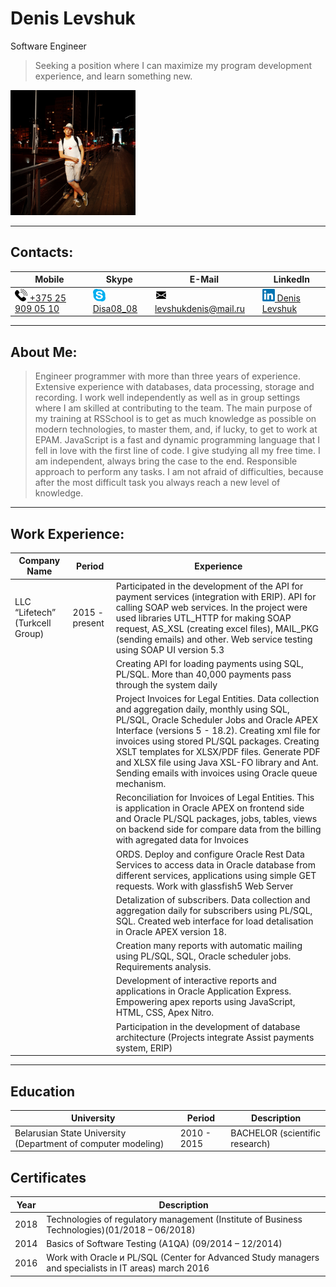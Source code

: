 # Denis Levshuk

Software Engineer

> Seeking a position where I can maximize my program development experience, and learn something new.

<img src="./public/img/avatar.jpg" alt="drawing" style="width:200px;"/>

---

## Contacts:

| Mobile                                                                                                                       | Skype                                                                                                | E-Mail                                                                                                                                   | LinkedIn                                                                                                                                             |
| ---------------------------------------------------------------------------------------------------------------------------- | ---------------------------------------------------------------------------------------------------- | ---------------------------------------------------------------------------------------------------------------------------------------- | ---------------------------------------------------------------------------------------------------------------------------------------------------- |
| <a href="tel:+375259090510"><img src="./public/img/phone-logo.png" alt="drawing" style="width:20px;"/> +375 25 909 05 10</a> | <a href="#"><img src="./public/img/skype-logo.png" alt="drawing" style="width:20px;"/> Disa08_08</a> | <a href="mailto:levshukdenis@mail.ru"><img src="./public/img/mail-logo.png" alt="drawing" style="width:20px;"/> levshukdenis@mail.ru</a> | <a href="https://www.linkedin.com/in/denislevshuk/"><img src="./public/img/linkedIn-logo.png" alt="linkedin" style="width:20px;"/> Denis Levshuk</a> |

---

## About Me:

> Engineer programmer with more than three years of experience. Extensive experience with databases, data processing, storage and recording. I work well independently as well as in group settings where I am skilled at contributing to the team.
> The main purpose of my training at RSSchool is to get as much knowledge as possible on modern technologies, to master them, and, if lucky, to get to work at EPAM. JavaScript is a fast and dynamic programming language that I fell in love with the first line of code. I give studying all my free time. I am independent, always bring the case to the end. Responsible approach to perform any tasks. I am not afraid of difficulties, because after the most difficult task you always reach a new level of knowledge.

---

## Work Experience:

| Company Name                      | Period         | Experience                                                                                                                                                                                                                                                                                                                                                                                                    |
| --------------------------------- | -------------- | ------------------------------------------------------------------------------------------------------------------------------------------------------------------------------------------------------------------------------------------------------------------------------------------------------------------------------------------------------------------------------------------------------------- |
| LLC “Lifetech” (Turkcell Group) | 2015 - present | Participated in the development of the API for payment services (integration with ERIP). API for calling SOAP web services. In the project were used libraries UTL_HTTP for making SOAP request, AS_XSL (creating excel files), MAIL_PKG (sending emails) and other. Web service testing using SOAP UI version 5.3                                                                                            |
|                                   |                | Creating API for loading payments using SQL, PL/SQL. More than 40,000 payments pass through the system daily                                                                                                                                                                                                                                                                                                  |
|                                   |                | Project Invoices for Legal Entities. Data collection and aggregation daily, monthly using SQL, PL/SQL, Oracle Scheduler Jobs and Oracle APEX Interface (versions 5 - 18.2). Creating xml file for invoices using stored PL/SQL packages. Creating XSLT templates for XLSX/PDF files. Generate PDF and XLSX file using Java XSL-FO library and Ant. Sending emails with invoices using Oracle queue mechanism. |
|                                   |                | Reconciliation for Invoices of Legal Entities. This is application in Oracle APEX on frontend side and Oracle PL/SQL packages, jobs, tables, views on backend side for compare data from the billing with agregated data for Invoices                                                                                                                                                                         |
|                                   |                | ORDS. Deploy and configure Oracle Rest Data Services to access data in Oracle database from different services, applications using simple GET requests. Work with glassfish5 Web Server                                                                                                                                                                                                                       |
|                                   |                | Detalization of subscribers. Data collection and aggregation daily for subscribers using PL/SQL, SQL. Created web interface for load detalisation in Oracle APEX version 18.                                                                                                                                                                                                                                  |
|                                   |                | Creation many reports with automatic mailing using PL/SQL, SQL, Oracle scheduler jobs. Requirements analysis.                                                                                                                                                                                                                                                                                                 |
|                                   |                | Development of interactive reports and applications in Oracle Application Express. Empowering apex reports using JavaScript, HTML, CSS, Apex Nitro.                                                                                                                                                                                                                                                           |
|                                   |                | Participation in the development of database architecture (Projects integrate Assist payments system, ERIP)                                                                                                                                                                                                                                                                                                   |

---

## Education
| University                                                    | Period      | Description                    |
| ------------------------------------------------------------- | ----------- | ------------------------------ |
| Belarusian State University (Department of computer modeling) | 2010 - 2015 | BACHELOR (scientific research) |

## Certificates
| Year | Description                                                                                           |
| ---- | ----------------------------------------------------------------------------------------------------- |
| 2018 | Technologies of regulatory management (Institute of Business Technologies)(01/2018 – 06/2018)         |
| 2014 | Basics of Software Testing (A1QA) (09/2014 – 12/2014)                                                 |
| 2016 | Work with Oracle и PL/SQL (Center for Advanced Study managers and specialists in IT areas) march 2016 |